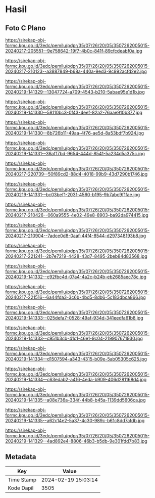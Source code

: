 # Hasil

## Foto C Plano

https://sirekap-obj-formc.kpu.go.id/3edc/pemilu/pdpr/35/07/26/20/05/3507262005015-20240217-205551--9e758642-19f7-4b0c-841f-89cfcdeabf0a.jpg

https://sirekap-obj-formc.kpu.go.id/3edc/pemilu/pdpr/35/07/26/20/05/3507262005015-20240217-210123--a3887849-b68a-440a-9ed3-9c992acfd2e2.jpg

https://sirekap-obj-formc.kpu.go.id/3edc/pemilu/pdpr/35/07/26/20/05/3507262005015-20240219-141329--13047724-a709-4543-b210-5abae95e1d1b.jpg

https://sirekap-obj-formc.kpu.go.id/3edc/pemilu/pdpr/35/07/26/20/05/3507262005015-20240219-141330--58110bc3-0f43-4eef-82a2-76aae910b377.jpg

https://sirekap-obj-formc.kpu.go.id/3edc/pemilu/pdpr/35/07/26/20/05/3507262005015-20240219-141330--8b726b11-49aa-4f76-ae5d-8a53bdf7b924.jpg

https://sirekap-obj-formc.kpu.go.id/3edc/pemilu/pdpr/35/07/26/20/05/3507262005015-20240219-141331--36af17bd-9654-444d-8541-5a234d5a375c.jpg

https://sirekap-obj-formc.kpu.go.id/3edc/pemilu/pdpr/35/07/26/20/05/3507262005015-20240217-220739--50f89cd2-88d4-4018-99b9-43d7290b1746.jpg

https://sirekap-obj-formc.kpu.go.id/3edc/pemilu/pdpr/35/07/26/20/05/3507262005015-20240219-141331--bc03bef1-203f-4560-b195-9b7abc9f1fae.jpg

https://sirekap-obj-formc.kpu.go.id/3edc/pemilu/pdpr/35/07/26/20/05/3507262005015-20240217-210426--060a9555-4e02-49e8-8903-ba92da974415.jpg

https://sirekap-obj-formc.kpu.go.id/3edc/pemilu/pdpr/35/07/26/20/05/3507262005015-20240217-210904--7adce0d8-0aaf-44f4-8544-d297348193b8.jpg

https://sirekap-obj-formc.kpu.go.id/3edc/pemilu/pdpr/35/07/26/20/05/3507262005015-20240217-221241--2b7e7219-4428-43d7-8495-2beb84d83568.jpg

https://sirekap-obj-formc.kpu.go.id/3edc/pemilu/pdpr/35/07/26/20/05/3507262005015-20240219-141332--c92fbc4d-07a4-4a2c-b24b-eb2685aec78c.jpg

https://sirekap-obj-formc.kpu.go.id/3edc/pemilu/pdpr/35/07/26/20/05/3507262005015-20240217-221516--6a44fda3-3c6b-4bd5-8db6-5c183dbca866.jpg

https://sirekap-obj-formc.kpu.go.id/3edc/pemilu/pdpr/35/07/26/20/05/3507262005015-20240219-141333--025defa7-0528-49af-934d-341eedfa61b8.jpg

https://sirekap-obj-formc.kpu.go.id/3edc/pemilu/pdpr/35/07/26/20/05/3507262005015-20240219-141333--c951b3cb-41c1-46e1-9c04-219907671930.jpg

https://sirekap-obj-formc.kpu.go.id/3edc/pemilu/pdpr/35/07/26/20/05/3507262005015-20240219-141334--d1507594-a343-4315-b09e-5ab05305c625.jpg

https://sirekap-obj-formc.kpu.go.id/3edc/pemilu/pdpr/35/07/26/20/05/3507262005015-20240219-141334--c63edab2-a416-4eda-b909-406d281168d4.jpg

https://sirekap-obj-formc.kpu.go.id/3edc/pemilu/pdpr/35/07/26/20/05/3507262005015-20240219-141335--a08e736a-334f-44b8-b45a-1139dd5606ca.jpg

https://sirekap-obj-formc.kpu.go.id/3edc/pemilu/pdpr/35/07/26/20/05/3507262005015-20240219-141335--a62c14e2-5a37-4c30-989c-b61c8dd7afdb.jpg

https://sirekap-obj-formc.kpu.go.id/3edc/pemilu/pdpr/35/07/26/20/05/3507262005015-20240219-141329--4ad892e4-8806-46b3-b5db-9e301fdd7b83.jpg


## Metadata

| Key        | Value               |
| ---------- | ------------------- |
| Time Stamp | 2024-02-19 15:03:14 |
| Kode Dapil | 3505                |



